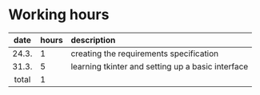 # Working hours

| date | hours | description |
|:-:|:--|:--|
| 24.3. | 1 | creating the requirements specification |
| 31.3. | 5 | learning tkinter and setting up a basic interface |
| total | 1 | |
